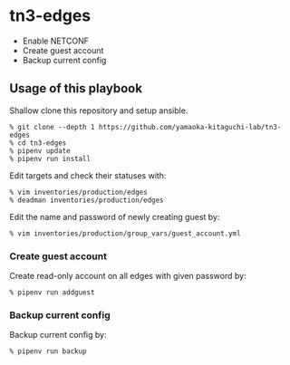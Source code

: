 # tn3-edges
- Enable NETCONF
- Create guest account
- Backup current config

## Usage of this playbook
Shallow clone this repository and setup ansible.
```
% git clone --depth 1 https://github.com/yamaoka-kitaguchi-lab/tn3-edges
% cd tn3-edges
% pipenv update
% pipenv run install
```

Edit targets and check their statuses with:
```
% vim inventories/production/edges
% deadman inventories/production/edges
```

Edit the name and password of newly creating guest by:
```
% vim inventories/production/group_vars/guest_account.yml
```

### Create guest account
Create read-only account on all edges with given password by:
```
% pipenv run addguest
```

### Backup current config
Backup current config by:
```
% pipenv run backup
```